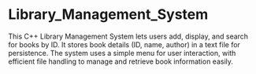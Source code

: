 # Library_Management_System
This C++ Library Management System lets users add, display, and search for books by ID. It stores book details (ID, name, author) in a text file for persistence. The system uses a simple menu for user interaction, with efficient file handling to manage and retrieve book information easily.
